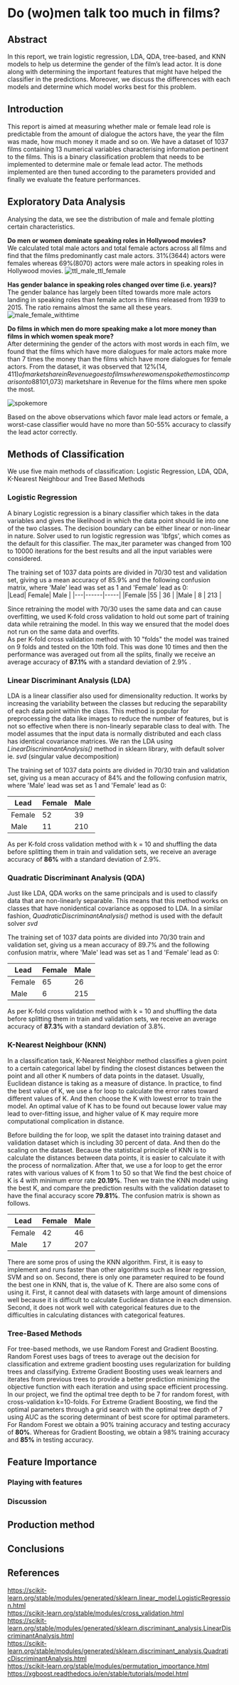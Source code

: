 # Do (wo)men talk too much in films?  
## Abstract  
In this report, we train logistic regression, LDA, QDA, tree-based, and KNN
models to help us determine the gender of the film’s lead actor. It is done along
with determining the important features that might have helped the classifier in the
predictions. Moreover, we discuss the differences with each models and determine
which model works best for this problem.  
## Introduction  
This report is aimed at measuring whether male or female lead role is predictable from the amount
of dialogue the actors have, the year the film was made, how much money it made and so on. We
have a dataset of 1037 films containing 13 numerical variables characterising information pertinent to
the films. This is a binary classification problem that needs to be implemented to determine male or
female lead actor. The methods implemented are then tuned according to the parameters provided
and finally we evaluate the feature performances.  
## Exploratory Data Analysis  
Analysing the data, we see the distribution of male and female plotting certain characteristics.  

**Do men or women dominate speaking roles in Hollywood movies?**  
We calculated total male actors and total female actors across all films and find that the films
predominantly cast male actors. 31%(3644) actors were females whereas 69%(8070) actors were
male actors in speaking roles in Hollywood movies.
![ttl_male_ttl_female](imgs/ttl_male_ttl_female.png)
<span id="fig:fig_1" label="fig:fig_1"></span>

**Has gender balance in speaking roles changed over time (i.e. years)?**  
The gender balance has largely been tilted towards more male actors landing in speaking roles than
female actors in films released from 1939 to 2015. The ratio remains almost the same all these years.
![male_female_withtime](imgs/male_female_withtime.png)
<span id="fig:fig_2" label="fig:fig_2"></span>

**Do films in which men do more speaking make a lot more money than films in which women speak more?**  
After determining the gender of the actors with most words in each film, we found that the films
which have more dialogues for male actors make more than 7 times the money than the films which
have more dialogues for female actors. From the dataset, it was observed that 12%($14,411) of
marketshare in Revenue goes to films where women spoke the most in comparison to 88%($101,073)
marketshare in Revenue for the films where men spoke the most.  

![spokemore](imgs/spokemore.png)
<span id="fig:fig_3" label="fig:fig_3"></span>

Based on the above observations which favor male lead actors or female, a worst-case classifier would
have no more than 50-55% accuracy to classify the lead actor correctly.  

## Methods of Classification  
We use five main methods of classification: Logistic Regression, LDA, QDA, K-Nearest Neighbour and Tree Based Methods  

### Logistic Regression  
A binary Logistic regression is a binary classifier which takes in the data variables and gives the likelihood in which the data point should lie into one of the two classes. The decision boundary can be either linear or non-linear in nature. Solver used to run logistic regression was 'lbfgs', which comes as the default for this classifier. The max_iter parameter was changed from 100 to 10000 iterations for the best results and all the input variables were considered.  

The training set of 1037 data points are divided in 70/30 test and validation set, giving us a mean accuracy of 85.9% and the following confusion matrix, where 'Male' lead was set as 1 and 'Female' lead as 0:  
|Lead| Female| Male |
|---|------|-----|
|Female |55 | 36 |
|Male | 8 | 213 |

Since retraining the model with 70/30 uses the same data and can cause overfitting, we used K-fold cross validation to hold out some part of training data while retraining the model. In this way we ensured that the model does not run on the same data and overfits.  
As per K-fold cross validation method with 10 "folds" the model was trained on 9 folds and tested on the 10th fold. This was done 10 times and then the performance was averaged out from all the splits, finally we receive an average accuracy of **87.1%** with a standard deviation of 2.9% .  

### Linear Discriminant Analysis (LDA)  
LDA is a linear classifier also used for dimensionality reduction. It works by increasing the variability between the classes but reducing the separability of each data point within the class. This method is popular for preprocessing the data like images to reduce the number of features, but is not so effective when there is non-linearly separable class to deal with. The model assumes that the input data is normally distributed and each class has identical covariance matrices. We ran the LDA using *LinearDiscriminantAnalysis()* method in sklearn library, with default solver ie. *svd* (singular value decomposition)

The training set of 1037 data points are divided in 70/30 train and validation set, giving us a mean accuracy of 84% and the following confusion matrix, where 'Male' lead was set as 1 and 'Female' lead as 0:

|Lead| Female| Male |
|---|------|-----|
|Female |52 | 39 |
|Male | 11 | 210 |

As per K-fold cross validation method with k = 10 and shuffling the data before splitting them in train and validation sets, we receive an average accuracy of **86\%**  with a standard deviation of 2.9%.

### Quadratic Discriminant Analysis (QDA)  

Just like LDA, QDA works on the same principals and is used to classify data that are non-linearly separable. This means that this method works on classes that have nonidentical covariance as opposed to LDA. In a similar fashion, *QuadraticDiscriminantAnalysis()* method is used with the default solver *svd* 

The training set of 1037 data points are divided into 70/30 train and validation set, giving us a mean accuracy of 89.7\% and the following confusion matrix, where 'Male' lead was set as 1 and 'Female' lead as 0:

|Lead| Female| Male |
|---|------|-----|
|Female |65 | 26 |
|Male | 6 | 215 |
    

As per K-fold cross validation method with k = 10 and shuffling the data before splitting them in train and validation sets, we receive an average accuracy of **87.3%** with a standard deviation of 3.8%.


### K-Nearest Neighbour (KNN)  

In a classification task, K-Nearest Neighbor method classifies a given point to a certain categorical label by finding the closest distances between the point and all other K numbers of data points in the dataset. Usually, Euclidean distance is taking as a measure of distance. In practice, to find the best value of K, we use a for loop to calculate the error rates toward different values of K. And then choose the K with lowest error to train the model. An optimal value of K has to be found out because lower value may lead to over-fitting issue, and higher value of K may require more computational complication in distance.

Before building the for loop, we split the dataset into training dataset and validation dataset which is including 30 percent of data. And then do the scaling on the dataset. Because the statistical principle of KNN is to calculate the distances between data points, it is easier to calculate it with the process of normalization. After that, we use a for loop to get the error rates with various values of K from 1 to 50 so that We find the best choice of K is 4 with minimum error rate **20.19%**. Then we train the KNN model using the best K, and compare the prediction results with the validation dataset to have the final accuracy score **79.81%**. The confusion matrix is shown as follows.

|Lead| Female| Male |
|---|------|-----|
|Female |42 | 46 |
|Male | 17 | 207 |


There are some pros of using the KNN algorithm. First, it is easy to implement and runs faster than other algorithms such as linear regression, SVM and so on. Second, there is only one parameter required to be found the best one in KNN, that is, the value of K. There are also some cons of using it. First, it cannot deal with datasets with large amount of dimensions well because it is difficult to calculate Euclidean distance in each dimension. Second, it does not work well with categorical features due to the difficulties in calculating distances with categorical features.


### Tree-Based Methods

For tree-based methods, we use Random Forest and Gradient Boosting. Random Forest uses bags of trees to average out the decision for classification and extreme gradient boosting uses regularization for building trees and classifying. Extreme Gradient Boosting uses weak learners and iterates from previous trees to provide a better prediction minimizing the objective function with each iteration and using space efficient processing. In our project, we find the optimal tree depth to be 7 for random forest, with cross-validation k=10-folds. For Extreme Gradient Boosting, we find the optimal parameters through a grid search with the optimal tree depth of 7 using AUC as the scoring determinant of best score for optimal parameters. For Random Forest we obtain a 90% training accuracy and testing accuracy of **80%**. Whereas for Gradient Boosting, we obtain a 98% training accuracy and **85%** in testing accuracy. 

## Feature Importance

### Playing with features

### Discussion  

## Production method  

## Conclusions  

## References  
https://scikit-learn.org/stable/modules/generated/sklearn.linear_model.LogisticRegression.html  
https://scikit-learn.org/stable/modules/cross_validation.html  
https://scikit-learn.org/stable/modules/generated/sklearn.discriminant_analysis.LinearDiscriminantAnalysis.html  
https://scikit-learn.org/stable/modules/generated/sklearn.discriminant_analysis.QuadraticDiscriminantAnalysis.html  
https://scikit-learn.org/stable/modules/permutation_importance.html  
https://xgboost.readthedocs.io/en/stable/tutorials/model.html  
